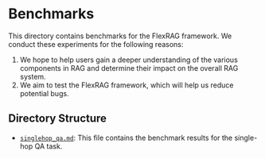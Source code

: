 # Benchmarks
This directory contains benchmarks for the FlexRAG framework. We conduct these experiments for the following reasons:
1. We hope to help users gain a deeper understanding of the various components in RAG and determine their impact on the overall RAG system.
2. We aim to test the FlexRAG framework, which will help us reduce potential bugs.

## Directory Structure
- [`singlehop_qa.md`](singlehop_qa.md): This file contains the benchmark results for the single-hop QA task.